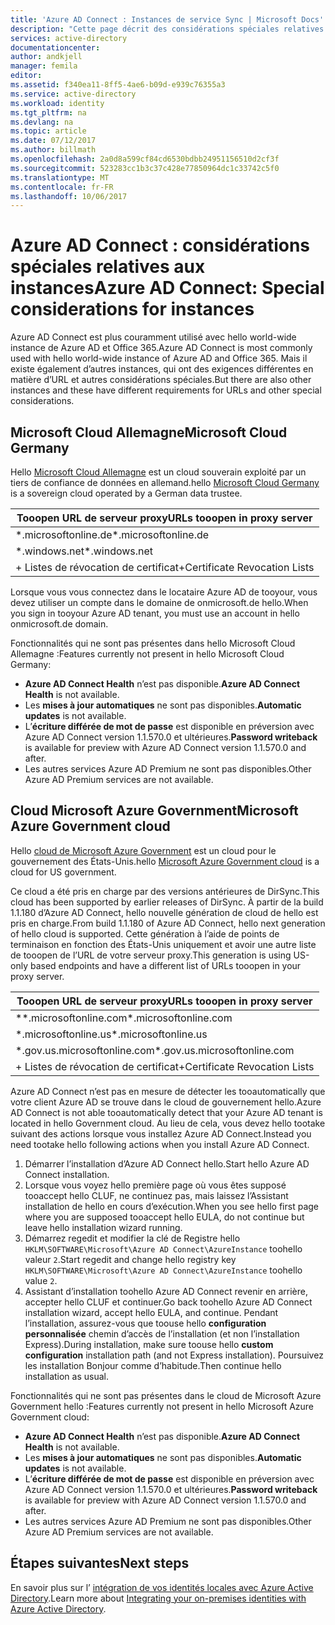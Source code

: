 ```yaml
---
title: 'Azure AD Connect : Instances de service Sync | Microsoft Docs'
description: "Cette page décrit des considérations spéciales relatives aux instances d’Azure AD."
services: active-directory
documentationcenter: 
author: andkjell
manager: femila
editor: 
ms.assetid: f340ea11-8ff5-4ae6-b09d-e939c76355a3
ms.service: active-directory
ms.workload: identity
ms.tgt_pltfrm: na
ms.devlang: na
ms.topic: article
ms.date: 07/12/2017
ms.author: billmath
ms.openlocfilehash: 2a0d8a599cf84cd6530bdbb24951156510d2cf3f
ms.sourcegitcommit: 523283cc1b3c37c428e77850964dc1c33742c5f0
ms.translationtype: MT
ms.contentlocale: fr-FR
ms.lasthandoff: 10/06/2017
---
```

# <a name="azure-ad-connect-special-considerations-for-instances"></a><span data-ttu-id="ef9e7-103">Azure AD Connect : considérations spéciales relatives aux instances</span><span class="sxs-lookup"><span data-stu-id="ef9e7-103">Azure AD Connect: Special considerations for instances</span></span>
<span data-ttu-id="ef9e7-104">Azure AD Connect est plus couramment utilisé avec hello world-wide instance de Azure AD et Office 365.</span><span class="sxs-lookup"><span data-stu-id="ef9e7-104">Azure AD Connect is most commonly used with hello world-wide instance of Azure AD and Office 365.</span></span> <span data-ttu-id="ef9e7-105">Mais il existe également d’autres instances, qui ont des exigences différentes en matière d’URL et autres considérations spéciales.</span><span class="sxs-lookup"><span data-stu-id="ef9e7-105">But there are also other instances and these have different requirements for URLs and other special considerations.</span></span>

## <a name="microsoft-cloud-germany"></a><span data-ttu-id="ef9e7-106">Microsoft Cloud Allemagne</span><span class="sxs-lookup"><span data-stu-id="ef9e7-106">Microsoft Cloud Germany</span></span>
<span data-ttu-id="ef9e7-107">Hello [Microsoft Cloud Allemagne](http://www.microsoft.de/cloud-deutschland) est un cloud souverain exploité par un tiers de confiance de données en allemand.</span><span class="sxs-lookup"><span data-stu-id="ef9e7-107">hello [Microsoft Cloud Germany](http://www.microsoft.de/cloud-deutschland) is a sovereign cloud operated by a German data trustee.</span></span>

| <span data-ttu-id="ef9e7-108">Tooopen URL de serveur proxy</span><span class="sxs-lookup"><span data-stu-id="ef9e7-108">URLs tooopen in proxy server</span></span> |
| --- |
| <span data-ttu-id="ef9e7-109">\*.microsoftonline.de</span><span class="sxs-lookup"><span data-stu-id="ef9e7-109">\*.microsoftonline.de</span></span> |
| <span data-ttu-id="ef9e7-110">\*.windows.net</span><span class="sxs-lookup"><span data-stu-id="ef9e7-110">\*.windows.net</span></span> |
| <span data-ttu-id="ef9e7-111">+ Listes de révocation de certificat</span><span class="sxs-lookup"><span data-stu-id="ef9e7-111">+Certificate Revocation Lists</span></span> |

<span data-ttu-id="ef9e7-112">Lorsque vous vous connectez dans le locataire Azure AD de tooyour, vous devez utiliser un compte dans le domaine de onmicrosoft.de hello.</span><span class="sxs-lookup"><span data-stu-id="ef9e7-112">When you sign in tooyour Azure AD tenant, you must use an account in hello onmicrosoft.de domain.</span></span>

<span data-ttu-id="ef9e7-113">Fonctionnalités qui ne sont pas présentes dans hello Microsoft Cloud Allemagne :</span><span class="sxs-lookup"><span data-stu-id="ef9e7-113">Features currently not present in hello Microsoft Cloud Germany:</span></span>

* <span data-ttu-id="ef9e7-114">**Azure AD Connect Health** n’est pas disponible.</span><span class="sxs-lookup"><span data-stu-id="ef9e7-114">**Azure AD Connect Health** is not available.</span></span>
* <span data-ttu-id="ef9e7-115">Les **mises à jour automatiques** ne sont pas disponibles.</span><span class="sxs-lookup"><span data-stu-id="ef9e7-115">**Automatic updates** is not available.</span></span>
* <span data-ttu-id="ef9e7-116">L’**écriture différée de mot de passe** est disponible en préversion avec Azure AD Connect version 1.1.570.0 et ultérieures.</span><span class="sxs-lookup"><span data-stu-id="ef9e7-116">**Password writeback** is available for preview with Azure AD Connect version 1.1.570.0 and after.</span></span>
* <span data-ttu-id="ef9e7-117">Les autres services Azure AD Premium ne sont pas disponibles.</span><span class="sxs-lookup"><span data-stu-id="ef9e7-117">Other Azure AD Premium services are not available.</span></span>

## <a name="microsoft-azure-government-cloud"></a><span data-ttu-id="ef9e7-118">Cloud Microsoft Azure Government</span><span class="sxs-lookup"><span data-stu-id="ef9e7-118">Microsoft Azure Government cloud</span></span>
<span data-ttu-id="ef9e7-119">Hello [cloud de Microsoft Azure Government](https://azure.microsoft.com/features/gov/) est un cloud pour le gouvernement des États-Unis.</span><span class="sxs-lookup"><span data-stu-id="ef9e7-119">hello [Microsoft Azure Government cloud](https://azure.microsoft.com/features/gov/) is a cloud for US government.</span></span>

<span data-ttu-id="ef9e7-120">Ce cloud a été pris en charge par des versions antérieures de DirSync.</span><span class="sxs-lookup"><span data-stu-id="ef9e7-120">This cloud has been supported by earlier releases of DirSync.</span></span> <span data-ttu-id="ef9e7-121">À partir de la build 1.1.180 d’Azure AD Connect, hello nouvelle génération de cloud de hello est pris en charge.</span><span class="sxs-lookup"><span data-stu-id="ef9e7-121">From build 1.1.180 of Azure AD Connect, hello next generation of hello cloud is supported.</span></span> <span data-ttu-id="ef9e7-122">Cette génération à l’aide de points de terminaison en fonction des États-Unis uniquement et avoir une autre liste de tooopen de l’URL de votre serveur proxy.</span><span class="sxs-lookup"><span data-stu-id="ef9e7-122">This generation is using US-only based endpoints and have a different list of URLs tooopen in your proxy server.</span></span>

| <span data-ttu-id="ef9e7-123">Tooopen URL de serveur proxy</span><span class="sxs-lookup"><span data-stu-id="ef9e7-123">URLs tooopen in proxy server</span></span> |
| --- |
| <span data-ttu-id="ef9e7-124">\**.microsoftonline.com</span><span class="sxs-lookup"><span data-stu-id="ef9e7-124">\*.microsoftonline.com</span></span> |
| <span data-ttu-id="ef9e7-125">\*.microsoftonline.us</span><span class="sxs-lookup"><span data-stu-id="ef9e7-125">\*.microsoftonline.us</span></span> |
| <span data-ttu-id="ef9e7-126">\*.gov.us.microsoftonline.com</span><span class="sxs-lookup"><span data-stu-id="ef9e7-126">\*.gov.us.microsoftonline.com</span></span> |
| <span data-ttu-id="ef9e7-127">+ Listes de révocation de certificat</span><span class="sxs-lookup"><span data-stu-id="ef9e7-127">+Certificate Revocation Lists</span></span> |

<span data-ttu-id="ef9e7-128">Azure AD Connect n’est pas en mesure de détecter les tooautomatically que votre client Azure AD se trouve dans le cloud de gouvernement hello.</span><span class="sxs-lookup"><span data-stu-id="ef9e7-128">Azure AD Connect is not able tooautomatically detect that your Azure AD tenant is located in hello Government cloud.</span></span> <span data-ttu-id="ef9e7-129">Au lieu de cela, vous devez hello tootake suivant des actions lorsque vous installez Azure AD Connect.</span><span class="sxs-lookup"><span data-stu-id="ef9e7-129">Instead you need tootake hello following actions when you install Azure AD Connect.</span></span>

1. <span data-ttu-id="ef9e7-130">Démarrer l’installation d’Azure AD Connect hello.</span><span class="sxs-lookup"><span data-stu-id="ef9e7-130">Start hello Azure AD Connect installation.</span></span>
2. <span data-ttu-id="ef9e7-131">Lorsque vous voyez hello première page où vous êtes supposé tooaccept hello CLUF, ne continuez pas, mais laissez l’Assistant installation de hello en cours d’exécution.</span><span class="sxs-lookup"><span data-stu-id="ef9e7-131">When you see hello first page where you are supposed tooaccept hello EULA, do not continue but leave hello installation wizard running.</span></span>
3. <span data-ttu-id="ef9e7-132">Démarrez regedit et modifier la clé de Registre hello `HKLM\SOFTWARE\Microsoft\Azure AD Connect\AzureInstance` toohello valeur `2`.</span><span class="sxs-lookup"><span data-stu-id="ef9e7-132">Start regedit and change hello registry key `HKLM\SOFTWARE\Microsoft\Azure AD Connect\AzureInstance` toohello value `2`.</span></span>
4. <span data-ttu-id="ef9e7-133">Assistant d’installation toohello Azure AD Connect revenir en arrière, accepter hello CLUF et continuer.</span><span class="sxs-lookup"><span data-stu-id="ef9e7-133">Go back toohello Azure AD Connect installation wizard, accept hello EULA, and continue.</span></span> <span data-ttu-id="ef9e7-134">Pendant l’installation, assurez-vous que toouse hello **configuration personnalisée** chemin d’accès de l’installation (et non l’installation Express).</span><span class="sxs-lookup"><span data-stu-id="ef9e7-134">During installation, make sure toouse hello **custom configuration** installation path (and not Express installation).</span></span> <span data-ttu-id="ef9e7-135">Poursuivez les installation Bonjour comme d’habitude.</span><span class="sxs-lookup"><span data-stu-id="ef9e7-135">Then continue hello installation as usual.</span></span>

<span data-ttu-id="ef9e7-136">Fonctionnalités qui ne sont pas présentes dans le cloud de Microsoft Azure Government hello :</span><span class="sxs-lookup"><span data-stu-id="ef9e7-136">Features currently not present in hello Microsoft Azure Government cloud:</span></span>

* <span data-ttu-id="ef9e7-137">**Azure AD Connect Health** n’est pas disponible.</span><span class="sxs-lookup"><span data-stu-id="ef9e7-137">**Azure AD Connect Health** is not available.</span></span>
* <span data-ttu-id="ef9e7-138">Les **mises à jour automatiques** ne sont pas disponibles.</span><span class="sxs-lookup"><span data-stu-id="ef9e7-138">**Automatic updates** is not available.</span></span>
* <span data-ttu-id="ef9e7-139">L’**écriture différée de mot de passe** est disponible en préversion avec Azure AD Connect version 1.1.570.0 et ultérieures.</span><span class="sxs-lookup"><span data-stu-id="ef9e7-139">**Password writeback**  is available for preview with Azure AD Connect version 1.1.570.0 and after.</span></span>
* <span data-ttu-id="ef9e7-140">Les autres services Azure AD Premium ne sont pas disponibles.</span><span class="sxs-lookup"><span data-stu-id="ef9e7-140">Other Azure AD Premium services are not available.</span></span>

## <a name="next-steps"></a><span data-ttu-id="ef9e7-141">Étapes suivantes</span><span class="sxs-lookup"><span data-stu-id="ef9e7-141">Next steps</span></span>
<span data-ttu-id="ef9e7-142">En savoir plus sur l’ [intégration de vos identités locales avec Azure Active Directory](active-directory-aadconnect.md).</span><span class="sxs-lookup"><span data-stu-id="ef9e7-142">Learn more about [Integrating your on-premises identities with Azure Active Directory](active-directory-aadconnect.md).</span></span>
